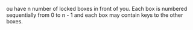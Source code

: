 ou have n number of locked boxes in front of you. Each box is numbered sequentially
from 0 to n - 1 and each box may contain keys to the other boxes.
